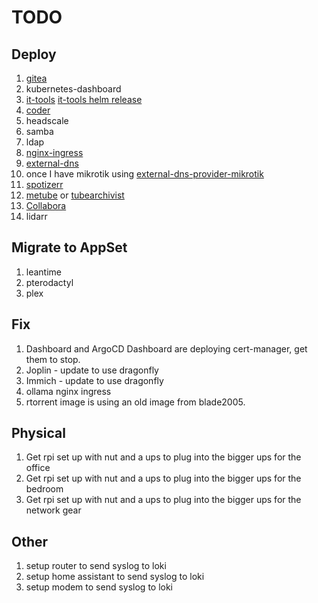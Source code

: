 # TODO

## Deploy

1. [gitea](https://github.com/elcattivo66/home-ops/blob/main/kubernetes/main/apps/default/gitea/app/helmrelease.yaml)
1. kubernetes-dashboard
1. [it-tools](https://github.com/CorentinTh/it-tools?tab=readme-ov-file) [it-tools helm release](https://github.com/ahinko/home-ops/blob/main/kubernetes/main/apps/dev/it-tools/app/helm-release.yaml)
1. [coder](https://coder.com/docs/install/kubernetes)
1. headscale
1. samba
1. ldap
1. [nginx-ingress](https://github.com/bjw-s-labs/home-ops/blob/main/kubernetes/main/apps/network/ingress-nginx/internal/helmrelease.yaml)
1. [external-dns](https://github.com/bjw-s-labs/home-ops/blob/main/kubernetes/main/apps/network/external-dns/unifi/helmrelease.yaml)
1. once I have mikrotik using [external-dns-provider-mikrotik](https://github.com/mirceanton/external-dns-provider-mikrotik)
1. [spotizerr](https://github.com/Xoconoch/spotizerr)
1. [metube](https://github.com/alexta69/metube) or [tubearchivist](https://github.com/tubearchivist/tubearchivist)
1. [Collabora](https://collaboraonline.github.io/online/)
1. lidarr

## Migrate to AppSet

1. leantime
1. pterodactyl
1. plex

## Fix

1. Dashboard and ArgoCD Dashboard are deploying cert-manager, get them to stop.
1. Joplin - update to use dragonfly
1. Immich - update to use dragonfly
1. ollama nginx ingress
1. rtorrent image is using an old image from blade2005.

## Physical

1. Get rpi set up with nut and a ups to plug into the bigger ups for the office
1. Get rpi set up with nut and a ups to plug into the bigger ups for the bedroom
1. Get rpi set up with nut and a ups to plug into the bigger ups for the network gear

## Other

1. setup router to send syslog to loki
1. setup home assistant to send syslog to loki
1. setup modem to send syslog to loki
